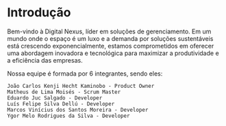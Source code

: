 # Introdução

Bem-vindo à Digital Nexus, líder em soluções de gerenciamento. Em um mundo onde o espaço é um luxo e a demanda por soluções sustentáveis está crescendo exponencialmente, estamos comprometidos em oferecer uma abordagem inovadora e tecnológica para maximizar a produtividade e a eficiência das empresas.

Nossa equipe é formada por 6 integrantes, sendo eles:

    João Carlos Kenji Hecht Kaminobo - Product Owner
    Matheus de Lima Moisés - Scrum Master
    Eduardo Juc Salgado - Developer
    Luís Felipe Silva Dellú - Developer
    Marcos Vinícius dos Santos Moreira - Developer
    Ygor Melo Rodrigues da Silva - Developer

    
